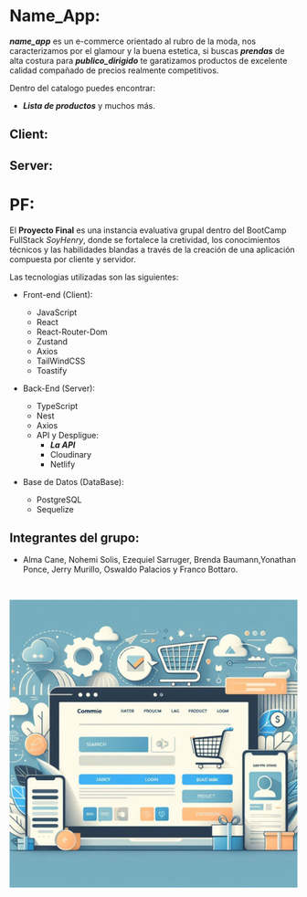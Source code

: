 # Name_App:

**_name_app_** es un e-commerce orientado al rubro de la moda, nos caracterizamos por el glamour y la buena estetica, si buscas **_prendas_** de alta costura para **_publico_dirigido_** te garatizamos productos de excelente calidad compañado de precios realmente competitivos.

Dentro del catalogo puedes encontrar:

- **_Lista de productos_** y muchos más.

## Client:

<!-- HACER -->

## Server:

<!-- HACER -->

# PF:

El **Proyecto Final** es una instancia evaluativa grupal dentro del BootCamp FullStack _SoyHenry_, donde se fortalece la cretividad, los conocimientos técnicos y las habilidades blandas a través de la creación de una aplicación compuesta por cliente y servidor.

Las tecnologias utilizadas son las siguientes:

- Front-end (Client):

  - JavaScript
  - React
  - React-Router-Dom
  - Zustand
  - Axios
  - TailWindCSS
  - Toastify

- Back-End (Server):

  - TypeScript
  - Nest
  - Axios
  - API y Despligue:
    - **_La API_**
    - Cloudinary
    - Netlify

- Base de Datos (DataBase):
  - PostgreSQL
  - Sequelize

## Integrantes del grupo:

- Alma Cane, Nohemi Solis, Ezequiel Sarruger, Brenda Baumann,Yonathan Ponce, Jerry Murillo, Oswaldo Palacios y Franco Bottaro.

<br/>
<p align="center">
  <img src="./IconsReadme.jpeg"/>
</p>
